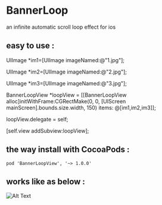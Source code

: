 # BannerLoop
 an infinite automatic scroll loop effect for ios
##  easy to use  :

  UIImage *im1=[UIImage imageNamed:@"1.jpg"];
  
  UIImage *im2=[UIImage imageNamed:@"2.jpg"];
  
  UIImage *im3=[UIImage imageNamed:@"3.jpg"];
    
  BannerLoopView *loopView = [[BannerLoopView alloc]initWithFrame:CGRectMake(0, 0, [UIScreen mainScreen].bounds.size.width, 150) items: @[im1,im2,im3]];
  
   loopView.delegate = self;
  
   [self.view addSubview:loopView];
   
##   the way install with CocoaPods  :

    pod 'BannerLoopView', '~> 1.0.0'
   

##  works like as below  :

![Alt Text](https://github.com/tedy51/BannerLoop/raw/master/bannerLoop/loopView.gif)
